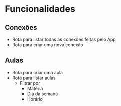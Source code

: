 # Funcionalidades

## Conexões

- Rota para listar todas as conexões feitas pelo App
- Rota para criar uma nova conexão

## Aulas

- Rota para criar uma aula
- Rota para listar aulas
    - Filtrar por
        - Matéria
        - Dia da semana
        -  Horário
